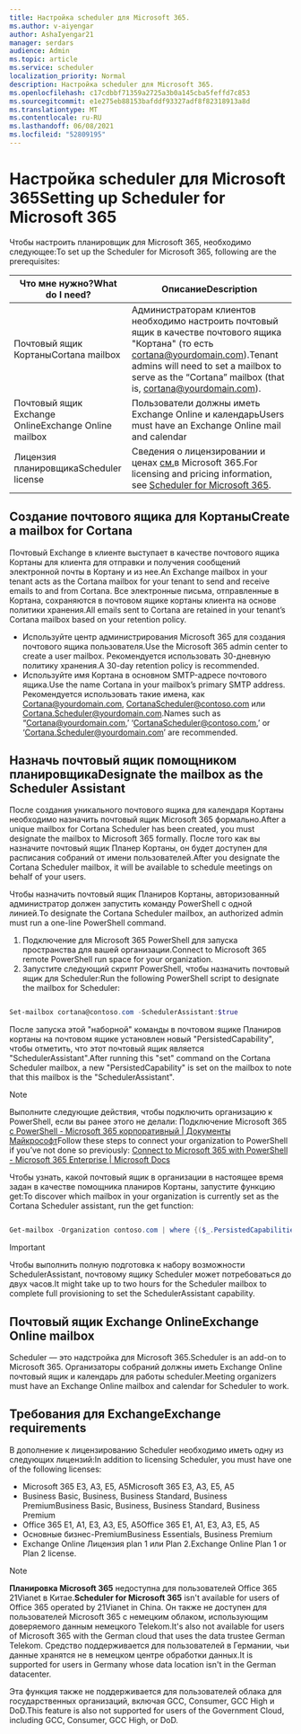 ```yaml
---
title: Настройка scheduler для Microsoft 365.
ms.author: v-aiyengar
author: AshaIyengar21
manager: serdars
audience: Admin
ms.topic: article
ms.service: scheduler
localization_priority: Normal
description: Настройка scheduler для Microsoft 365.
ms.openlocfilehash: c17cdbbf71359a2725a3b0a145cba5feffd7c853
ms.sourcegitcommit: e1e275eb88153bafddf93327adf8f82318913a8d
ms.translationtype: MT
ms.contentlocale: ru-RU
ms.lasthandoff: 06/08/2021
ms.locfileid: "52809195"
---
```

# <a name="setting-up-scheduler-for-microsoft-365"></a><span data-ttu-id="42972-103">Настройка scheduler для Microsoft 365</span><span class="sxs-lookup"><span data-stu-id="42972-103">Setting up Scheduler for Microsoft 365</span></span>

<span data-ttu-id="42972-104">Чтобы настроить планировщик для Microsoft 365, необходимо следующее:</span><span class="sxs-lookup"><span data-stu-id="42972-104">To set up the Scheduler for Microsoft 365, following are the prerequisites:</span></span>

|<span data-ttu-id="42972-105">**Что мне нужно?**</span><span class="sxs-lookup"><span data-stu-id="42972-105">**What do I need?**</span></span> |<span data-ttu-id="42972-106">**Описание**</span><span class="sxs-lookup"><span data-stu-id="42972-106">**Description**</span></span> |
|-------------------|-------------|
|<span data-ttu-id="42972-107">Почтовый ящик Кортаны</span><span class="sxs-lookup"><span data-stu-id="42972-107">Cortana mailbox</span></span> |<span data-ttu-id="42972-108">Администраторам клиентов необходимо настроить почтовый ящик в качестве почтового ящика "Кортана" (то есть cortana@yourdomain.com).</span><span class="sxs-lookup"><span data-stu-id="42972-108">Tenant admins will need to set a mailbox to serve as the “Cortana” mailbox (that is, cortana@yourdomain.com).</span></span>         |
|<span data-ttu-id="42972-109">Почтовый ящик Exchange Online</span><span class="sxs-lookup"><span data-stu-id="42972-109">Exchange Online mailbox</span></span> |<span data-ttu-id="42972-110">Пользователи должны иметь Exchange Online и календарь</span><span class="sxs-lookup"><span data-stu-id="42972-110">Users must have an Exchange Online mail and calendar</span></span>         |
|<span data-ttu-id="42972-111">Лицензия планировщика</span><span class="sxs-lookup"><span data-stu-id="42972-111">Scheduler license</span></span> |<span data-ttu-id="42972-112">Сведения о лицензировании и ценах [см.](https://www.microsoft.com/microsoft-365/meeting-scheduler-pricing)в Microsoft 365.</span><span class="sxs-lookup"><span data-stu-id="42972-112">For licensing and pricing information, see [Scheduler for Microsoft 365](https://www.microsoft.com/microsoft-365/meeting-scheduler-pricing).</span></span>        |

## <a name="create-a-mailbox-for-cortana"></a><span data-ttu-id="42972-113">Создание почтового ящика для Кортаны</span><span class="sxs-lookup"><span data-stu-id="42972-113">Create a mailbox for Cortana</span></span>
<span data-ttu-id="42972-114">Почтовый Exchange в клиенте выступает в качестве почтового ящика Кортаны для клиента для отправки и получения сообщений электронной почты в Кортану и из нее.</span><span class="sxs-lookup"><span data-stu-id="42972-114">An Exchange mailbox in your tenant acts as the Cortana mailbox for your tenant to send and receive emails to and from Cortana.</span></span> <span data-ttu-id="42972-115">Все электронные письма, отправленные в Кортана, сохраняются в почтовом ящике кортаны клиента на основе политики хранения.</span><span class="sxs-lookup"><span data-stu-id="42972-115">All emails sent to Cortana are retained in your tenant’s Cortana mailbox based on your retention policy.</span></span>

- <span data-ttu-id="42972-116">Используйте центр администрирования Microsoft 365 для создания почтового ящика пользователя.</span><span class="sxs-lookup"><span data-stu-id="42972-116">Use the Microsoft 365 admin center to create a user mailbox.</span></span> <span data-ttu-id="42972-117">Рекомендуется использовать 30-дневную политику хранения.</span><span class="sxs-lookup"><span data-stu-id="42972-117">A 30-day retention policy is recommended.</span></span> 
- <span data-ttu-id="42972-118">Используйте имя Кортана в основном SMTP-адресе почтового ящика.</span><span class="sxs-lookup"><span data-stu-id="42972-118">Use the name Cortana in your mailbox’s primary SMTP address.</span></span> <span data-ttu-id="42972-119">Рекомендуется использовать такие имена, как Cortana@yourdomain.com, CortanaScheduler@contoso.com или Cortana.Scheduler@yourdomain.com.</span><span class="sxs-lookup"><span data-stu-id="42972-119">Names such as “Cortana@yourdomain.com,’ ‘CortanaScheduler@contoso.com,’ or ‘Cortana.Scheduler@yourdomain.com’ are recommended.</span></span>

## <a name="designate-the-mailbox-as-the-scheduler-assistant"></a><span data-ttu-id="42972-120">Назначь почтовый ящик помощником планировщика</span><span class="sxs-lookup"><span data-stu-id="42972-120">Designate the mailbox as the Scheduler Assistant</span></span>

<span data-ttu-id="42972-121">После создания уникального почтового ящика для календаря Кортаны необходимо назначить почтовый ящик Microsoft 365 формально.</span><span class="sxs-lookup"><span data-stu-id="42972-121">After a unique mailbox for Cortana Scheduler has been created, you must designate the mailbox to Microsoft 365 formally.</span></span> <span data-ttu-id="42972-122">После того как вы назначите почтовый ящик Планер Кортаны, он будет доступен для расписания собраний от имени пользователей.</span><span class="sxs-lookup"><span data-stu-id="42972-122">After you designate the Cortana Scheduler mailbox, it will be available to schedule meetings on behalf of your users.</span></span>

<span data-ttu-id="42972-123">Чтобы назначить почтовый ящик Планиров Кортаны, авторизованный администратор должен запустить команду PowerShell с одной линией.</span><span class="sxs-lookup"><span data-stu-id="42972-123">To designate the Cortana Scheduler mailbox, an authorized admin must run a one-line PowerShell command.</span></span> 

1. <span data-ttu-id="42972-124">Подключение для Microsoft 365 PowerShell для запуска пространства для вашей организации.</span><span class="sxs-lookup"><span data-stu-id="42972-124">Connect to Microsoft 365 remote PowerShell run space for your organization.</span></span>
2. <span data-ttu-id="42972-125">Запустите следующий скрипт PowerShell, чтобы назначить почтовый ящик для Scheduler:</span><span class="sxs-lookup"><span data-stu-id="42972-125">Run the following PowerShell script to designate the mailbox for Scheduler:</span></span>

```powershell

Set-mailbox cortana@contoso.com -SchedulerAssistant:$true

```

<span data-ttu-id="42972-126">После запуска этой "наборной" команды в почтовом ящике Планиров кортаны на почтовом ящике установлен новый "PersistedCapability", чтобы отметить, что этот почтовый ящик является "SchedulerAssistant".</span><span class="sxs-lookup"><span data-stu-id="42972-126">After running this "set" command on the Cortana Scheduler mailbox, a new "PersistedCapability" is set on the mailbox to note that this mailbox is the "SchedulerAssistant".</span></span>

> [!NOTE]
> <span data-ttu-id="42972-127">Выполните следующие действия, чтобы подключить организацию к PowerShell, если вы ранее этого не делали: Подключение Microsoft 365 [с PowerShell - Microsoft 365 корпоративный | Документы Майкрософт](../enterprise/connect-to-microsoft-365-powershell.md)</span><span class="sxs-lookup"><span data-stu-id="42972-127">Follow these steps to connect your organization to PowerShell if you’ve not done so previously: [Connect to Microsoft 365 with PowerShell - Microsoft 365 Enterprise | Microsoft Docs](../enterprise/connect-to-microsoft-365-powershell.md)</span></span>

<span data-ttu-id="42972-128">Чтобы узнать, какой почтовый ящик в организации в настоящее время задан в качестве помощника планиров Кортаны, запустите функцию get:</span><span class="sxs-lookup"><span data-stu-id="42972-128">To discover which mailbox in your organization is currently set as the Cortana Scheduler assistant, run the get function:</span></span>
 
```powershell

Get-mailbox -Organization contoso.com | where {($_.PersistedCapabilities -like "SchedulerAssistant")}

```

> [!IMPORTANT]
> <span data-ttu-id="42972-129">Чтобы выполнить полную подготовка к набору возможности SchedulerAssistant, почтовому ящику Scheduler может потребоваться до двух часов.</span><span class="sxs-lookup"><span data-stu-id="42972-129">It might take up to two hours for the Scheduler mailbox to complete full provisioning to set the SchedulerAssistant capability.</span></span>

## <a name="exchange-online-mailbox"></a><span data-ttu-id="42972-130">Почтовый ящик Exchange Online</span><span class="sxs-lookup"><span data-stu-id="42972-130">Exchange Online mailbox</span></span>
<span data-ttu-id="42972-131">Scheduler — это надстройка для Microsoft 365.</span><span class="sxs-lookup"><span data-stu-id="42972-131">Scheduler is an add-on to Microsoft 365.</span></span> <span data-ttu-id="42972-132">Организаторы собраний должны иметь Exchange Online почтовый ящик и календарь для работы scheduler.</span><span class="sxs-lookup"><span data-stu-id="42972-132">Meeting organizers must have an Exchange Online mailbox and calendar for Scheduler to work.</span></span>

## <a name="exchange-requirements"></a><span data-ttu-id="42972-133">Требования для Exchange</span><span class="sxs-lookup"><span data-stu-id="42972-133">Exchange requirements</span></span>

<span data-ttu-id="42972-134">В дополнение к лицензированию Scheduler необходимо иметь одну из следующих лицензий:</span><span class="sxs-lookup"><span data-stu-id="42972-134">In addition to licensing Scheduler, you must have one of the following licenses:</span></span>

- <span data-ttu-id="42972-135">Microsoft 365 E3, A3, E5, A5</span><span class="sxs-lookup"><span data-stu-id="42972-135">Microsoft 365 E3, A3, E5, A5</span></span>
- <span data-ttu-id="42972-136">Business Basic, Business, Business Standard, Business Premium</span><span class="sxs-lookup"><span data-stu-id="42972-136">Business Basic, Business, Business Standard, Business Premium</span></span>
- <span data-ttu-id="42972-137">Office 365 E1, A1, E3, A3, E5, A5</span><span class="sxs-lookup"><span data-stu-id="42972-137">Office 365 E1, A1, E3, A3, E5, A5</span></span>
- <span data-ttu-id="42972-138">Основные бизнес-Premium</span><span class="sxs-lookup"><span data-stu-id="42972-138">Business Essentials, Business Premium</span></span>
- <span data-ttu-id="42972-139">Exchange Online Лицензия plan 1 или Plan 2.</span><span class="sxs-lookup"><span data-stu-id="42972-139">Exchange Online Plan 1 or Plan 2 license.</span></span> 

> [!Note]
> <span data-ttu-id="42972-140">**Планировка Microsoft 365** недоступна для пользователей Office 365 21Vianet в Китае.</span><span class="sxs-lookup"><span data-stu-id="42972-140">**Scheduler for Microsoft 365** isn't available for users of Office 365 operated by 21Vianet in China.</span></span> <span data-ttu-id="42972-141">Он также не доступен для пользователей Microsoft 365 с немецким облаком, использующим доверяемого данным немецкого Telekom.</span><span class="sxs-lookup"><span data-stu-id="42972-141">It's also not available for users of Microsoft 365 with the German cloud that uses the data trustee German Telekom.</span></span> <span data-ttu-id="42972-142">Средство поддерживается для пользователей в Германии, чьи данные хранятся не в немецком центре обработки данных.</span><span class="sxs-lookup"><span data-stu-id="42972-142">It is supported for users in Germany whose data location isn't in the German datacenter.</span></span>
>
><span data-ttu-id="42972-143">Эта функция также не поддерживается для пользователей облака для государственных организаций, включая GCC, Consumer, GCC High и DoD.</span><span class="sxs-lookup"><span data-stu-id="42972-143">This feature is also not supported for users of the Government Cloud, including GCC, Consumer, GCC High, or DoD.</span></span>
